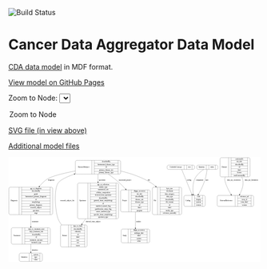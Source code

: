 <link rel='stylesheet' href="assets/style.css">
<link rel='stylesheet' href="https://unpkg.com/leaflet@1.5.1/dist/leaflet.css" integrity="sha512-xwE/Az9zrjBIphAcBb3F6JVqxf46+CDLwfLMHloNu6KEQCAWi6HcDUbeOfBIptF7tcCzusKFjFw2yuvEpDL9wQ==" crossorigin="">
<script type="text/javascript" src="https://code.jquery.com/jquery-3.2.1.min.js"></script>
<script type="text/javascript"  src="https://unpkg.com/leaflet@1.5.1/dist/leaflet.js"></script>
<script type="text/javascript" src="assets/actions.js"></script>

![Build Status](https://github.com/CBIIT/cda-model/actions/workflows/model-test-and-deploy.yml/badge.svg)

# Cancer Data Aggregator Data Model

[CDA data model](https://github.com/CancerDataAggregator/cda-data-model) in MDF format.

[View model on GitHub Pages](https://cbiit.github.io/cda-model)


Zoom to Node: <select id="node_select">
  <option value="">Zoom to Node</option>
</select>
<div id="model"></div>

<p>
<a href="./model-desc/cda-model.svg">SVG file (in view above)</a>
<p>
<a href="./model-desc">Additional model files</a>
<div id='graph' style='display:off;'>
<svg width="2113pt" height="878pt"
 viewBox="0.00 0.00 2113.00 878.00" xmlns="http://www.w3.org/2000/svg" xmlns:xlink="http://www.w3.org/1999/xlink">
<g id="graph0" class="graph" transform="scale(1 1) rotate(0) translate(4 874)">
<title>Perl</title>
<polygon fill="#ffffff" stroke="transparent" points="-4,4 -4,-874 2109,-874 2109,4 -4,4"/>
<!-- Treatment -->
<g id="node1" class="node">
<title>Treatment</title>
<path fill="none" stroke="#000000" d="M32.5,-144.5C32.5,-144.5 335.5,-144.5 335.5,-144.5 341.5,-144.5 347.5,-150.5 347.5,-156.5 347.5,-156.5 347.5,-270.5 347.5,-270.5 347.5,-276.5 341.5,-282.5 335.5,-282.5 335.5,-282.5 32.5,-282.5 32.5,-282.5 26.5,-282.5 20.5,-276.5 20.5,-270.5 20.5,-270.5 20.5,-156.5 20.5,-156.5 20.5,-150.5 26.5,-144.5 32.5,-144.5"/>
<text text-anchor="middle" x="66.5" y="-209.8" font-family="Times,serif" font-size="14.00" fill="#000000">Treatment</text>
<polyline fill="none" stroke="#000000" points="112.5,-144.5 112.5,-282.5 "/>
<text text-anchor="middle" x="123" y="-209.8" font-family="Times,serif" font-size="14.00" fill="#000000"> </text>
<polyline fill="none" stroke="#000000" points="133.5,-144.5 133.5,-282.5 "/>
<text text-anchor="middle" x="230" y="-267.3" font-family="Times,serif" font-size="14.00" fill="#000000">days_to_treatment_start</text>
<polyline fill="none" stroke="#000000" points="133.5,-259.5 326.5,-259.5 "/>
<text text-anchor="middle" x="230" y="-244.3" font-family="Times,serif" font-size="14.00" fill="#000000">days_treatment_end</text>
<polyline fill="none" stroke="#000000" points="133.5,-236.5 326.5,-236.5 "/>
<text text-anchor="middle" x="230" y="-221.3" font-family="Times,serif" font-size="14.00" fill="#000000">describedBy</text>
<polyline fill="none" stroke="#000000" points="133.5,-213.5 326.5,-213.5 "/>
<text text-anchor="middle" x="230" y="-198.3" font-family="Times,serif" font-size="14.00" fill="#000000">id</text>
<polyline fill="none" stroke="#000000" points="133.5,-190.5 326.5,-190.5 "/>
<text text-anchor="middle" x="230" y="-175.3" font-family="Times,serif" font-size="14.00" fill="#000000">treatment_outcome</text>
<polyline fill="none" stroke="#000000" points="133.5,-167.5 326.5,-167.5 "/>
<text text-anchor="middle" x="230" y="-152.3" font-family="Times,serif" font-size="14.00" fill="#000000">treatment_type</text>
<polyline fill="none" stroke="#000000" points="326.5,-144.5 326.5,-282.5 "/>
<text text-anchor="middle" x="337" y="-209.8" font-family="Times,serif" font-size="14.00" fill="#000000"> </text>
</g>
<!-- Identifier -->
<g id="node13" class="node">
<title>Identifier</title>
<path fill="none" stroke="#000000" d="M99,-.5C99,-.5 269,-.5 269,-.5 275,-.5 281,-6.5 281,-12.5 281,-12.5 281,-57.5 281,-57.5 281,-63.5 275,-69.5 269,-69.5 269,-69.5 99,-69.5 99,-69.5 93,-69.5 87,-63.5 87,-57.5 87,-57.5 87,-12.5 87,-12.5 87,-6.5 93,-.5 99,-.5"/>
<text text-anchor="middle" x="129" y="-31.3" font-family="Times,serif" font-size="14.00" fill="#000000">Identifier</text>
<polyline fill="none" stroke="#000000" points="171,-.5 171,-69.5 "/>
<text text-anchor="middle" x="181.5" y="-31.3" font-family="Times,serif" font-size="14.00" fill="#000000"> </text>
<polyline fill="none" stroke="#000000" points="192,-.5 192,-69.5 "/>
<text text-anchor="middle" x="226" y="-54.3" font-family="Times,serif" font-size="14.00" fill="#000000">system</text>
<polyline fill="none" stroke="#000000" points="192,-46.5 260,-46.5 "/>
<text text-anchor="middle" x="226" y="-31.3" font-family="Times,serif" font-size="14.00" fill="#000000">type</text>
<polyline fill="none" stroke="#000000" points="192,-23.5 260,-23.5 "/>
<text text-anchor="middle" x="226" y="-8.3" font-family="Times,serif" font-size="14.00" fill="#000000">value</text>
<polyline fill="none" stroke="#000000" points="260,-.5 260,-69.5 "/>
<text text-anchor="middle" x="270.5" y="-31.3" font-family="Times,serif" font-size="14.00" fill="#000000"> </text>
</g>
<!-- Treatment&#45;&gt;Identifier -->
<g id="edge5" class="edge">
<title>Treatment&#45;&gt;Identifier</title>
<path fill="none" stroke="#000000" d="M184,-144.4872C184,-122.8658 184,-99.5716 184,-80.051"/>
<polygon fill="#000000" stroke="#000000" points="187.5001,-79.9233 184,-69.9233 180.5001,-79.9233 187.5001,-79.9233"/>
<text text-anchor="middle" x="217.5" y="-91.8" font-family="Times,serif" font-size="14.00" fill="#000000">identifier</text>
</g>
<!-- Study -->
<g id="node2" class="node">
<title>Study</title>
<path fill="none" stroke="#000000" d="M954.5,-156C954.5,-156 1169.5,-156 1169.5,-156 1175.5,-156 1181.5,-162 1181.5,-168 1181.5,-168 1181.5,-259 1181.5,-259 1181.5,-265 1175.5,-271 1169.5,-271 1169.5,-271 954.5,-271 954.5,-271 948.5,-271 942.5,-265 942.5,-259 942.5,-259 942.5,-168 942.5,-168 942.5,-162 948.5,-156 954.5,-156"/>
<text text-anchor="middle" x="972" y="-209.8" font-family="Times,serif" font-size="14.00" fill="#000000">Study</text>
<polyline fill="none" stroke="#000000" points="1001.5,-156 1001.5,-271 "/>
<text text-anchor="middle" x="1012" y="-209.8" font-family="Times,serif" font-size="14.00" fill="#000000"> </text>
<polyline fill="none" stroke="#000000" points="1022.5,-156 1022.5,-271 "/>
<text text-anchor="middle" x="1091.5" y="-255.8" font-family="Times,serif" font-size="14.00" fill="#000000">dbgap_accession</text>
<polyline fill="none" stroke="#000000" points="1022.5,-248 1160.5,-248 "/>
<text text-anchor="middle" x="1091.5" y="-232.8" font-family="Times,serif" font-size="14.00" fill="#000000">embargo_date</text>
<polyline fill="none" stroke="#000000" points="1022.5,-225 1160.5,-225 "/>
<text text-anchor="middle" x="1091.5" y="-209.8" font-family="Times,serif" font-size="14.00" fill="#000000">label</text>
<polyline fill="none" stroke="#000000" points="1022.5,-202 1160.5,-202 "/>
<text text-anchor="middle" x="1091.5" y="-186.8" font-family="Times,serif" font-size="14.00" fill="#000000">system</text>
<polyline fill="none" stroke="#000000" points="1022.5,-179 1160.5,-179 "/>
<text text-anchor="middle" x="1091.5" y="-163.8" font-family="Times,serif" font-size="14.00" fill="#000000">value</text>
<polyline fill="none" stroke="#000000" points="1160.5,-156 1160.5,-271 "/>
<text text-anchor="middle" x="1171" y="-209.8" font-family="Times,serif" font-size="14.00" fill="#000000"> </text>
</g>
<!-- Diagnosis -->
<g id="node3" class="node">
<title>Diagnosis</title>
<path fill="none" stroke="#000000" d="M12,-392C12,-392 356,-392 356,-392 362,-392 368,-398 368,-404 368,-404 368,-610 368,-610 368,-616 362,-622 356,-622 356,-622 12,-622 12,-622 6,-622 0,-616 0,-610 0,-610 0,-404 0,-404 0,-398 6,-392 12,-392"/>
<text text-anchor="middle" x="43" y="-503.3" font-family="Times,serif" font-size="14.00" fill="#000000">Diagnosis</text>
<polyline fill="none" stroke="#000000" points="86,-392 86,-622 "/>
<text text-anchor="middle" x="96.5" y="-503.3" font-family="Times,serif" font-size="14.00" fill="#000000"> </text>
<polyline fill="none" stroke="#000000" points="107,-392 107,-622 "/>
<text text-anchor="middle" x="227" y="-606.8" font-family="Times,serif" font-size="14.00" fill="#000000">age_at_diagnosis</text>
<polyline fill="none" stroke="#000000" points="107,-599 347,-599 "/>
<text text-anchor="middle" x="227" y="-583.8" font-family="Times,serif" font-size="14.00" fill="#000000">describedBy</text>
<polyline fill="none" stroke="#000000" points="107,-576 347,-576 "/>
<text text-anchor="middle" x="227" y="-560.8" font-family="Times,serif" font-size="14.00" fill="#000000">grade</text>
<polyline fill="none" stroke="#000000" points="107,-553 347,-553 "/>
<text text-anchor="middle" x="227" y="-537.8" font-family="Times,serif" font-size="14.00" fill="#000000">harmonized_primary_diagnosis</text>
<polyline fill="none" stroke="#000000" points="107,-530 347,-530 "/>
<text text-anchor="middle" x="227" y="-514.8" font-family="Times,serif" font-size="14.00" fill="#000000">id</text>
<polyline fill="none" stroke="#000000" points="107,-507 347,-507 "/>
<text text-anchor="middle" x="227" y="-491.8" font-family="Times,serif" font-size="14.00" fill="#000000">morphology</text>
<polyline fill="none" stroke="#000000" points="107,-484 347,-484 "/>
<text text-anchor="middle" x="227" y="-468.8" font-family="Times,serif" font-size="14.00" fill="#000000">primary_diagnosis</text>
<polyline fill="none" stroke="#000000" points="107,-461 347,-461 "/>
<text text-anchor="middle" x="227" y="-445.8" font-family="Times,serif" font-size="14.00" fill="#000000">research_subject</text>
<polyline fill="none" stroke="#000000" points="107,-438 347,-438 "/>
<text text-anchor="middle" x="227" y="-422.8" font-family="Times,serif" font-size="14.00" fill="#000000">specimen</text>
<polyline fill="none" stroke="#000000" points="107,-415 347,-415 "/>
<text text-anchor="middle" x="227" y="-399.8" font-family="Times,serif" font-size="14.00" fill="#000000">stage</text>
<polyline fill="none" stroke="#000000" points="347,-392 347,-622 "/>
<text text-anchor="middle" x="357.5" y="-503.3" font-family="Times,serif" font-size="14.00" fill="#000000"> </text>
</g>
<!-- Diagnosis&#45;&gt;Treatment -->
<g id="edge2" class="edge">
<title>Diagnosis&#45;&gt;Treatment</title>
<path fill="none" stroke="#000000" d="M184,-391.8434C184,-358.6575 184,-323.2088 184,-292.7294"/>
<polygon fill="#000000" stroke="#000000" points="187.5001,-292.5938 184,-282.5938 180.5001,-292.5939 187.5001,-292.5938"/>
<text text-anchor="middle" x="220.5" y="-327.8" font-family="Times,serif" font-size="14.00" fill="#000000">treatment</text>
</g>
<!-- Patient -->
<g id="node4" class="node">
<title>Patient</title>
<path fill="none" stroke="#000000" d="M445,-121.5C445,-121.5 645,-121.5 645,-121.5 651,-121.5 657,-127.5 657,-133.5 657,-133.5 657,-293.5 657,-293.5 657,-299.5 651,-305.5 645,-305.5 645,-305.5 445,-305.5 445,-305.5 439,-305.5 433,-299.5 433,-293.5 433,-293.5 433,-133.5 433,-133.5 433,-127.5 439,-121.5 445,-121.5"/>
<text text-anchor="middle" x="467" y="-209.8" font-family="Times,serif" font-size="14.00" fill="#000000">Patient</text>
<polyline fill="none" stroke="#000000" points="501,-121.5 501,-305.5 "/>
<text text-anchor="middle" x="511.5" y="-209.8" font-family="Times,serif" font-size="14.00" fill="#000000"> </text>
<polyline fill="none" stroke="#000000" points="522,-121.5 522,-305.5 "/>
<text text-anchor="middle" x="579" y="-290.3" font-family="Times,serif" font-size="14.00" fill="#000000">days_to_birth</text>
<polyline fill="none" stroke="#000000" points="522,-282.5 636,-282.5 "/>
<text text-anchor="middle" x="579" y="-267.3" font-family="Times,serif" font-size="14.00" fill="#000000">describedBy</text>
<polyline fill="none" stroke="#000000" points="522,-259.5 636,-259.5 "/>
<text text-anchor="middle" x="579" y="-244.3" font-family="Times,serif" font-size="14.00" fill="#000000">ethnicity</text>
<polyline fill="none" stroke="#000000" points="522,-236.5 636,-236.5 "/>
<text text-anchor="middle" x="579" y="-221.3" font-family="Times,serif" font-size="14.00" fill="#000000">id</text>
<polyline fill="none" stroke="#000000" points="522,-213.5 636,-213.5 "/>
<text text-anchor="middle" x="579" y="-198.3" font-family="Times,serif" font-size="14.00" fill="#000000">label</text>
<polyline fill="none" stroke="#000000" points="522,-190.5 636,-190.5 "/>
<text text-anchor="middle" x="579" y="-175.3" font-family="Times,serif" font-size="14.00" fill="#000000">race</text>
<polyline fill="none" stroke="#000000" points="522,-167.5 636,-167.5 "/>
<text text-anchor="middle" x="579" y="-152.3" font-family="Times,serif" font-size="14.00" fill="#000000">sex</text>
<polyline fill="none" stroke="#000000" points="522,-144.5 636,-144.5 "/>
<text text-anchor="middle" x="579" y="-129.3" font-family="Times,serif" font-size="14.00" fill="#000000">taxon</text>
<polyline fill="none" stroke="#000000" points="636,-121.5 636,-305.5 "/>
<text text-anchor="middle" x="646.5" y="-209.8" font-family="Times,serif" font-size="14.00" fill="#000000"> </text>
</g>
<!-- ResearchSubject -->
<g id="node14" class="node">
<title>ResearchSubject</title>
<path fill="none" stroke="#000000" d="M570,-731.5C570,-731.5 926,-731.5 926,-731.5 932,-731.5 938,-737.5 938,-743.5 938,-743.5 938,-834.5 938,-834.5 938,-840.5 932,-846.5 926,-846.5 926,-846.5 570,-846.5 570,-846.5 564,-846.5 558,-840.5 558,-834.5 558,-834.5 558,-743.5 558,-743.5 558,-737.5 564,-731.5 570,-731.5"/>
<text text-anchor="middle" x="627" y="-785.3" font-family="Times,serif" font-size="14.00" fill="#000000">ResearchSubject</text>
<polyline fill="none" stroke="#000000" points="696,-731.5 696,-846.5 "/>
<text text-anchor="middle" x="706.5" y="-785.3" font-family="Times,serif" font-size="14.00" fill="#000000"> </text>
<polyline fill="none" stroke="#000000" points="717,-731.5 717,-846.5 "/>
<text text-anchor="middle" x="817" y="-831.3" font-family="Times,serif" font-size="14.00" fill="#000000">describedBy</text>
<polyline fill="none" stroke="#000000" points="717,-823.5 917,-823.5 "/>
<text text-anchor="middle" x="817" y="-808.3" font-family="Times,serif" font-size="14.00" fill="#000000">harmonized_disease_type</text>
<polyline fill="none" stroke="#000000" points="717,-800.5 917,-800.5 "/>
<text text-anchor="middle" x="817" y="-785.3" font-family="Times,serif" font-size="14.00" fill="#000000">id</text>
<polyline fill="none" stroke="#000000" points="717,-777.5 917,-777.5 "/>
<text text-anchor="middle" x="817" y="-762.3" font-family="Times,serif" font-size="14.00" fill="#000000">primary_disease_site</text>
<polyline fill="none" stroke="#000000" points="717,-754.5 917,-754.5 "/>
<text text-anchor="middle" x="817" y="-739.3" font-family="Times,serif" font-size="14.00" fill="#000000">primary_disease_type</text>
<polyline fill="none" stroke="#000000" points="917,-731.5 917,-846.5 "/>
<text text-anchor="middle" x="927.5" y="-785.3" font-family="Times,serif" font-size="14.00" fill="#000000"> </text>
</g>
<!-- Patient&#45;&gt;ResearchSubject -->
<g id="edge7" class="edge">
<title>Patient&#45;&gt;ResearchSubject</title>
<path fill="none" stroke="#000000" d="M442.7419,-305.826C430.6262,-321.639 420.0718,-338.8662 413,-357 388.778,-419.1107 375.4825,-601.8921 413,-657 430.8183,-683.1725 486.9895,-709.3006 548.371,-731.3213"/>
<polygon fill="#000000" stroke="#000000" points="547.2659,-734.6429 557.8607,-734.6796 549.6012,-728.0439 547.2659,-734.6429"/>
<text text-anchor="middle" x="490" y="-503.3" font-family="Times,serif" font-size="14.00" fill="#000000">research_subject_list</text>
</g>
<!-- CodeableConcept -->
<g id="node5" class="node">
<title>CodeableConcept</title>
<path fill="none" stroke="#000000" d="M1340,-771C1340,-771 1546,-771 1546,-771 1552,-771 1558,-777 1558,-783 1558,-783 1558,-795 1558,-795 1558,-801 1552,-807 1546,-807 1546,-807 1340,-807 1340,-807 1334,-807 1328,-801 1328,-795 1328,-795 1328,-783 1328,-783 1328,-777 1334,-771 1340,-771"/>
<text text-anchor="middle" x="1399.5" y="-785.3" font-family="Times,serif" font-size="14.00" fill="#000000">CodeableConcept</text>
<polyline fill="none" stroke="#000000" points="1471,-771 1471,-807 "/>
<text text-anchor="middle" x="1481.5" y="-785.3" font-family="Times,serif" font-size="14.00" fill="#000000"> </text>
<polyline fill="none" stroke="#000000" points="1492,-771 1492,-807 "/>
<text text-anchor="middle" x="1514.5" y="-785.3" font-family="Times,serif" font-size="14.00" fill="#000000">text</text>
<polyline fill="none" stroke="#000000" points="1537,-771 1537,-807 "/>
<text text-anchor="middle" x="1547.5" y="-785.3" font-family="Times,serif" font-size="14.00" fill="#000000"> </text>
</g>
<!-- Coding -->
<g id="node9" class="node">
<title>Coding</title>
<path fill="none" stroke="#000000" d="M1480.5,-461C1480.5,-461 1635.5,-461 1635.5,-461 1641.5,-461 1647.5,-467 1647.5,-473 1647.5,-473 1647.5,-541 1647.5,-541 1647.5,-547 1641.5,-553 1635.5,-553 1635.5,-553 1480.5,-553 1480.5,-553 1474.5,-553 1468.5,-547 1468.5,-541 1468.5,-541 1468.5,-473 1468.5,-473 1468.5,-467 1474.5,-461 1480.5,-461"/>
<text text-anchor="middle" x="1502.5" y="-503.3" font-family="Times,serif" font-size="14.00" fill="#000000">Coding</text>
<polyline fill="none" stroke="#000000" points="1536.5,-461 1536.5,-553 "/>
<text text-anchor="middle" x="1547" y="-503.3" font-family="Times,serif" font-size="14.00" fill="#000000"> </text>
<polyline fill="none" stroke="#000000" points="1557.5,-461 1557.5,-553 "/>
<text text-anchor="middle" x="1592" y="-537.8" font-family="Times,serif" font-size="14.00" fill="#000000">code</text>
<polyline fill="none" stroke="#000000" points="1557.5,-530 1626.5,-530 "/>
<text text-anchor="middle" x="1592" y="-514.8" font-family="Times,serif" font-size="14.00" fill="#000000">display</text>
<polyline fill="none" stroke="#000000" points="1557.5,-507 1626.5,-507 "/>
<text text-anchor="middle" x="1592" y="-491.8" font-family="Times,serif" font-size="14.00" fill="#000000">system</text>
<polyline fill="none" stroke="#000000" points="1557.5,-484 1626.5,-484 "/>
<text text-anchor="middle" x="1592" y="-468.8" font-family="Times,serif" font-size="14.00" fill="#000000">version</text>
<polyline fill="none" stroke="#000000" points="1626.5,-461 1626.5,-553 "/>
<text text-anchor="middle" x="1637" y="-503.3" font-family="Times,serif" font-size="14.00" fill="#000000"> </text>
</g>
<!-- CodeableConcept&#45;&gt;Coding -->
<g id="edge13" class="edge">
<title>CodeableConcept&#45;&gt;Coding</title>
<path fill="none" stroke="#000000" d="M1450.3687,-770.9306C1467.1788,-729.7094 1508.9327,-627.3215 1535.217,-562.8679"/>
<polygon fill="#000000" stroke="#000000" points="1538.6018,-563.8364 1539.1371,-553.2551 1532.1201,-561.1931 1538.6018,-563.8364"/>
<text text-anchor="middle" x="1511.5" y="-678.8" font-family="Times,serif" font-size="14.00" fill="#000000">coding</text>
</g>
<!-- Quantity -->
<g id="node6" class="node">
<title>Quantity</title>
<path fill="none" stroke="#000000" d="M1588.5,-771C1588.5,-771 1741.5,-771 1741.5,-771 1747.5,-771 1753.5,-777 1753.5,-783 1753.5,-783 1753.5,-795 1753.5,-795 1753.5,-801 1747.5,-807 1741.5,-807 1741.5,-807 1588.5,-807 1588.5,-807 1582.5,-807 1576.5,-801 1576.5,-795 1576.5,-795 1576.5,-783 1576.5,-783 1576.5,-777 1582.5,-771 1588.5,-771"/>
<text text-anchor="middle" x="1616.5" y="-785.3" font-family="Times,serif" font-size="14.00" fill="#000000">Quantity</text>
<polyline fill="none" stroke="#000000" points="1656.5,-771 1656.5,-807 "/>
<text text-anchor="middle" x="1667" y="-785.3" font-family="Times,serif" font-size="14.00" fill="#000000"> </text>
<polyline fill="none" stroke="#000000" points="1677.5,-771 1677.5,-807 "/>
<text text-anchor="middle" x="1705" y="-785.3" font-family="Times,serif" font-size="14.00" fill="#000000">value</text>
<polyline fill="none" stroke="#000000" points="1732.5,-771 1732.5,-807 "/>
<text text-anchor="middle" x="1743" y="-785.3" font-family="Times,serif" font-size="14.00" fill="#000000"> </text>
</g>
<!-- Quantity&#45;&gt;Coding -->
<g id="edge9" class="edge">
<title>Quantity&#45;&gt;Coding</title>
<path fill="none" stroke="#000000" d="M1634.8308,-770.9583C1609.2911,-753.7636 1574.4453,-725.2951 1559,-690 1541.5945,-650.2254 1542.4861,-600.7699 1547.1004,-563.3022"/>
<polygon fill="#000000" stroke="#000000" points="1550.6123,-563.4501 1548.4885,-553.0703 1543.6759,-562.509 1550.6123,-563.4501"/>
<text text-anchor="middle" x="1601" y="-678.8" font-family="Times,serif" font-size="14.00" fill="#000000">comparator</text>
</g>
<!-- Quantity&#45;&gt;Coding -->
<g id="edge11" class="edge">
<title>Quantity&#45;&gt;Coding</title>
<path fill="none" stroke="#000000" d="M1663.0721,-770.8288C1660.2934,-747.9894 1654.2187,-707.8045 1643,-675 1629.5612,-635.7036 1608.5246,-594.0315 1590.7422,-562.0213"/>
<polygon fill="#000000" stroke="#000000" points="1593.77,-560.2648 1585.822,-553.259 1587.6664,-563.6921 1593.77,-560.2648"/>
<text text-anchor="middle" x="1661.5" y="-678.8" font-family="Times,serif" font-size="14.00" fill="#000000">unit</text>
</g>
<!-- ExternalReference -->
<g id="node7" class="node">
<title>ExternalReference</title>
<path fill="none" stroke="#000000" d="M1760,-461C1760,-461 2042,-461 2042,-461 2048,-461 2054,-467 2054,-473 2054,-473 2054,-541 2054,-541 2054,-547 2048,-553 2042,-553 2042,-553 1760,-553 1760,-553 1754,-553 1748,-547 1748,-541 1748,-541 1748,-473 1748,-473 1748,-467 1754,-461 1760,-461"/>
<text text-anchor="middle" x="1823.5" y="-503.3" font-family="Times,serif" font-size="14.00" fill="#000000">ExternalReference</text>
<polyline fill="none" stroke="#000000" points="1899,-461 1899,-553 "/>
<text text-anchor="middle" x="1909.5" y="-503.3" font-family="Times,serif" font-size="14.00" fill="#000000"> </text>
<polyline fill="none" stroke="#000000" points="1920,-461 1920,-553 "/>
<text text-anchor="middle" x="1976.5" y="-537.8" font-family="Times,serif" font-size="14.00" fill="#000000">reference_url</text>
<polyline fill="none" stroke="#000000" points="1920,-530 2033,-530 "/>
<text text-anchor="middle" x="1976.5" y="-514.8" font-family="Times,serif" font-size="14.00" fill="#000000">term_id</text>
<polyline fill="none" stroke="#000000" points="1920,-507 2033,-507 "/>
<text text-anchor="middle" x="1976.5" y="-491.8" font-family="Times,serif" font-size="14.00" fill="#000000">term_label</text>
<polyline fill="none" stroke="#000000" points="1920,-484 2033,-484 "/>
<text text-anchor="middle" x="1976.5" y="-468.8" font-family="Times,serif" font-size="14.00" fill="#000000">version</text>
<polyline fill="none" stroke="#000000" points="2033,-461 2033,-553 "/>
<text text-anchor="middle" x="2043.5" y="-503.3" font-family="Times,serif" font-size="14.00" fill="#000000"> </text>
</g>
<!-- Specimen -->
<g id="node8" class="node">
<title>Specimen</title>
<path fill="none" stroke="#000000" d="M588,-357.5C588,-357.5 908,-357.5 908,-357.5 914,-357.5 920,-363.5 920,-369.5 920,-369.5 920,-644.5 920,-644.5 920,-650.5 914,-656.5 908,-656.5 908,-656.5 588,-656.5 588,-656.5 582,-656.5 576,-650.5 576,-644.5 576,-644.5 576,-369.5 576,-369.5 576,-363.5 582,-357.5 588,-357.5"/>
<text text-anchor="middle" x="619.5" y="-503.3" font-family="Times,serif" font-size="14.00" fill="#000000">Specimen</text>
<polyline fill="none" stroke="#000000" points="663,-357.5 663,-656.5 "/>
<text text-anchor="middle" x="673.5" y="-503.3" font-family="Times,serif" font-size="14.00" fill="#000000"> </text>
<polyline fill="none" stroke="#000000" points="684,-357.5 684,-656.5 "/>
<text text-anchor="middle" x="791.5" y="-641.3" font-family="Times,serif" font-size="14.00" fill="#000000">age_at_collection</text>
<polyline fill="none" stroke="#000000" points="684,-633.5 899,-633.5 "/>
<text text-anchor="middle" x="791.5" y="-618.3" font-family="Times,serif" font-size="14.00" fill="#000000">analyte_type</text>
<polyline fill="none" stroke="#000000" points="684,-610.5 899,-610.5 "/>
<text text-anchor="middle" x="791.5" y="-595.3" font-family="Times,serif" font-size="14.00" fill="#000000">anatomical_site</text>
<polyline fill="none" stroke="#000000" points="684,-587.5 899,-587.5 "/>
<text text-anchor="middle" x="791.5" y="-572.3" font-family="Times,serif" font-size="14.00" fill="#000000">cellular_composition</text>
<polyline fill="none" stroke="#000000" points="684,-564.5 899,-564.5 "/>
<text text-anchor="middle" x="791.5" y="-549.3" font-family="Times,serif" font-size="14.00" fill="#000000">derived_from_specimen</text>
<polyline fill="none" stroke="#000000" points="684,-541.5 899,-541.5 "/>
<text text-anchor="middle" x="791.5" y="-526.3" font-family="Times,serif" font-size="14.00" fill="#000000">describedBy</text>
<polyline fill="none" stroke="#000000" points="684,-518.5 899,-518.5 "/>
<text text-anchor="middle" x="791.5" y="-503.3" font-family="Times,serif" font-size="14.00" fill="#000000">general_tissue_morphology</text>
<polyline fill="none" stroke="#000000" points="684,-495.5 899,-495.5 "/>
<text text-anchor="middle" x="791.5" y="-480.3" font-family="Times,serif" font-size="14.00" fill="#000000">id</text>
<polyline fill="none" stroke="#000000" points="684,-472.5 899,-472.5 "/>
<text text-anchor="middle" x="791.5" y="-457.3" font-family="Times,serif" font-size="14.00" fill="#000000">matched_normal_flag</text>
<polyline fill="none" stroke="#000000" points="684,-449.5 899,-449.5 "/>
<text text-anchor="middle" x="791.5" y="-434.3" font-family="Times,serif" font-size="14.00" fill="#000000">qualification_status_flag</text>
<polyline fill="none" stroke="#000000" points="684,-426.5 899,-426.5 "/>
<text text-anchor="middle" x="791.5" y="-411.3" font-family="Times,serif" font-size="14.00" fill="#000000">source_material_type</text>
<polyline fill="none" stroke="#000000" points="684,-403.5 899,-403.5 "/>
<text text-anchor="middle" x="791.5" y="-388.3" font-family="Times,serif" font-size="14.00" fill="#000000">specific_tissue_morphology</text>
<polyline fill="none" stroke="#000000" points="684,-380.5 899,-380.5 "/>
<text text-anchor="middle" x="791.5" y="-365.3" font-family="Times,serif" font-size="14.00" fill="#000000">specimen_type</text>
<polyline fill="none" stroke="#000000" points="899,-357.5 899,-656.5 "/>
<text text-anchor="middle" x="909.5" y="-503.3" font-family="Times,serif" font-size="14.00" fill="#000000"> </text>
</g>
<!-- Specimen&#45;&gt;Patient -->
<g id="edge14" class="edge">
<title>Specimen&#45;&gt;Patient</title>
<path fill="none" stroke="#000000" d="M644.4186,-357.2407C634.3811,-342.7284 624.3708,-328.2553 614.7805,-314.3896"/>
<polygon fill="#000000" stroke="#000000" points="617.4341,-312.0732 608.867,-305.8397 611.6769,-316.0552 617.4341,-312.0732"/>
<text text-anchor="middle" x="707" y="-327.8" font-family="Times,serif" font-size="14.00" fill="#000000">derived_from_subject</text>
</g>
<!-- Project -->
<g id="node10" class="node">
<title>Project</title>
<path fill="none" stroke="#000000" d="M950,-415C950,-415 1174,-415 1174,-415 1180,-415 1186,-421 1186,-427 1186,-427 1186,-587 1186,-587 1186,-593 1180,-599 1174,-599 1174,-599 950,-599 950,-599 944,-599 938,-593 938,-587 938,-587 938,-427 938,-427 938,-421 944,-415 950,-415"/>
<text text-anchor="middle" x="972" y="-503.3" font-family="Times,serif" font-size="14.00" fill="#000000">Project</text>
<polyline fill="none" stroke="#000000" points="1006,-415 1006,-599 "/>
<text text-anchor="middle" x="1016.5" y="-503.3" font-family="Times,serif" font-size="14.00" fill="#000000"> </text>
<polyline fill="none" stroke="#000000" points="1027,-415 1027,-599 "/>
<text text-anchor="middle" x="1096" y="-583.8" font-family="Times,serif" font-size="14.00" fill="#000000">dbgap_accession</text>
<polyline fill="none" stroke="#000000" points="1027,-576 1165,-576 "/>
<text text-anchor="middle" x="1096" y="-560.8" font-family="Times,serif" font-size="14.00" fill="#000000">dct_title</text>
<polyline fill="none" stroke="#000000" points="1027,-553 1165,-553 "/>
<text text-anchor="middle" x="1096" y="-537.8" font-family="Times,serif" font-size="14.00" fill="#000000">describedBy</text>
<polyline fill="none" stroke="#000000" points="1027,-530 1165,-530 "/>
<text text-anchor="middle" x="1096" y="-514.8" font-family="Times,serif" font-size="14.00" fill="#000000">disease_site</text>
<polyline fill="none" stroke="#000000" points="1027,-507 1165,-507 "/>
<text text-anchor="middle" x="1096" y="-491.8" font-family="Times,serif" font-size="14.00" fill="#000000">disease_type</text>
<polyline fill="none" stroke="#000000" points="1027,-484 1165,-484 "/>
<text text-anchor="middle" x="1096" y="-468.8" font-family="Times,serif" font-size="14.00" fill="#000000">id</text>
<polyline fill="none" stroke="#000000" points="1027,-461 1165,-461 "/>
<text text-anchor="middle" x="1096" y="-445.8" font-family="Times,serif" font-size="14.00" fill="#000000">label</text>
<polyline fill="none" stroke="#000000" points="1027,-438 1165,-438 "/>
<text text-anchor="middle" x="1096" y="-422.8" font-family="Times,serif" font-size="14.00" fill="#000000">program</text>
<polyline fill="none" stroke="#000000" points="1165,-415 1165,-599 "/>
<text text-anchor="middle" x="1175.5" y="-503.3" font-family="Times,serif" font-size="14.00" fill="#000000"> </text>
</g>
<!-- Project&#45;&gt;Study -->
<g id="edge8" class="edge">
<title>Project&#45;&gt;Study</title>
<path fill="none" stroke="#000000" d="M1062,-414.94C1062,-371.6378 1062,-320.9219 1062,-281.2112"/>
<polygon fill="#000000" stroke="#000000" points="1065.5001,-281.1031 1062,-271.1032 1058.5001,-281.1032 1065.5001,-281.1031"/>
<text text-anchor="middle" x="1088" y="-327.8" font-family="Times,serif" font-size="14.00" fill="#000000">studies</text>
</g>
<!-- File -->
<g id="node11" class="node">
<title>File</title>
<path fill="none" stroke="#000000" d="M1216,-392C1216,-392 1438,-392 1438,-392 1444,-392 1450,-398 1450,-404 1450,-404 1450,-610 1450,-610 1450,-616 1444,-622 1438,-622 1438,-622 1216,-622 1216,-622 1210,-622 1204,-616 1204,-610 1204,-610 1204,-404 1204,-404 1204,-398 1210,-392 1216,-392"/>
<text text-anchor="middle" x="1226" y="-503.3" font-family="Times,serif" font-size="14.00" fill="#000000">File</text>
<polyline fill="none" stroke="#000000" points="1248,-392 1248,-622 "/>
<text text-anchor="middle" x="1258.5" y="-503.3" font-family="Times,serif" font-size="14.00" fill="#000000"> </text>
<polyline fill="none" stroke="#000000" points="1269,-392 1269,-622 "/>
<text text-anchor="middle" x="1349" y="-606.8" font-family="Times,serif" font-size="14.00" fill="#000000">byte_size</text>
<polyline fill="none" stroke="#000000" points="1269,-599 1429,-599 "/>
<text text-anchor="middle" x="1349" y="-583.8" font-family="Times,serif" font-size="14.00" fill="#000000">checksum</text>
<polyline fill="none" stroke="#000000" points="1269,-576 1429,-576 "/>
<text text-anchor="middle" x="1349" y="-560.8" font-family="Times,serif" font-size="14.00" fill="#000000">data_category</text>
<polyline fill="none" stroke="#000000" points="1269,-553 1429,-553 "/>
<text text-anchor="middle" x="1349" y="-537.8" font-family="Times,serif" font-size="14.00" fill="#000000">data_type</text>
<polyline fill="none" stroke="#000000" points="1269,-530 1429,-530 "/>
<text text-anchor="middle" x="1349" y="-514.8" font-family="Times,serif" font-size="14.00" fill="#000000">describedBy</text>
<polyline fill="none" stroke="#000000" points="1269,-507 1429,-507 "/>
<text text-anchor="middle" x="1349" y="-491.8" font-family="Times,serif" font-size="14.00" fill="#000000">file_format</text>
<polyline fill="none" stroke="#000000" points="1269,-484 1429,-484 "/>
<text text-anchor="middle" x="1349" y="-468.8" font-family="Times,serif" font-size="14.00" fill="#000000">id</text>
<polyline fill="none" stroke="#000000" points="1269,-461 1429,-461 "/>
<text text-anchor="middle" x="1349" y="-445.8" font-family="Times,serif" font-size="14.00" fill="#000000">label</text>
<polyline fill="none" stroke="#000000" points="1269,-438 1429,-438 "/>
<text text-anchor="middle" x="1349" y="-422.8" font-family="Times,serif" font-size="14.00" fill="#000000">media_type</text>
<polyline fill="none" stroke="#000000" points="1269,-415 1429,-415 "/>
<text text-anchor="middle" x="1349" y="-399.8" font-family="Times,serif" font-size="14.00" fill="#000000">reference_assembly</text>
<polyline fill="none" stroke="#000000" points="1429,-392 1429,-622 "/>
<text text-anchor="middle" x="1439.5" y="-503.3" font-family="Times,serif" font-size="14.00" fill="#000000"> </text>
</g>
<!-- Dataset -->
<g id="node12" class="node">
<title>Dataset</title>
<path fill="none" stroke="#000000" d="M1784,-708.5C1784,-708.5 2012,-708.5 2012,-708.5 2018,-708.5 2024,-714.5 2024,-720.5 2024,-720.5 2024,-857.5 2024,-857.5 2024,-863.5 2018,-869.5 2012,-869.5 2012,-869.5 1784,-869.5 1784,-869.5 1778,-869.5 1772,-863.5 1772,-857.5 1772,-857.5 1772,-720.5 1772,-720.5 1772,-714.5 1778,-708.5 1784,-708.5"/>
<text text-anchor="middle" x="1808" y="-785.3" font-family="Times,serif" font-size="14.00" fill="#000000">Dataset</text>
<polyline fill="none" stroke="#000000" points="1844,-708.5 1844,-869.5 "/>
<text text-anchor="middle" x="1854.5" y="-785.3" font-family="Times,serif" font-size="14.00" fill="#000000"> </text>
<polyline fill="none" stroke="#000000" points="1865,-708.5 1865,-869.5 "/>
<text text-anchor="middle" x="1934" y="-854.3" font-family="Times,serif" font-size="14.00" fill="#000000">conformsTo</text>
<polyline fill="none" stroke="#000000" points="1865,-846.5 2003,-846.5 "/>
<text text-anchor="middle" x="1934" y="-831.3" font-family="Times,serif" font-size="14.00" fill="#000000">dct_title</text>
<polyline fill="none" stroke="#000000" points="1865,-823.5 2003,-823.5 "/>
<text text-anchor="middle" x="1934" y="-808.3" font-family="Times,serif" font-size="14.00" fill="#000000">describedBy</text>
<polyline fill="none" stroke="#000000" points="1865,-800.5 2003,-800.5 "/>
<text text-anchor="middle" x="1934" y="-785.3" font-family="Times,serif" font-size="14.00" fill="#000000">id</text>
<polyline fill="none" stroke="#000000" points="1865,-777.5 2003,-777.5 "/>
<text text-anchor="middle" x="1934" y="-762.3" font-family="Times,serif" font-size="14.00" fill="#000000">label</text>
<polyline fill="none" stroke="#000000" points="1865,-754.5 2003,-754.5 "/>
<text text-anchor="middle" x="1934" y="-739.3" font-family="Times,serif" font-size="14.00" fill="#000000">license</text>
<polyline fill="none" stroke="#000000" points="1865,-731.5 2003,-731.5 "/>
<text text-anchor="middle" x="1934" y="-716.3" font-family="Times,serif" font-size="14.00" fill="#000000">wasGeneratedBy</text>
<polyline fill="none" stroke="#000000" points="2003,-708.5 2003,-869.5 "/>
<text text-anchor="middle" x="2013.5" y="-785.3" font-family="Times,serif" font-size="14.00" fill="#000000"> </text>
</g>
<!-- Dataset&#45;&gt;ExternalReference -->
<g id="edge3" class="edge">
<title>Dataset&#45;&gt;ExternalReference</title>
<path fill="none" stroke="#000000" d="M1815.237,-708.3095C1811.3875,-697.7064 1810.1688,-686.5069 1813,-675 1822.9231,-634.6701 1844.4328,-593.2956 1863.7015,-561.6976"/>
<polygon fill="#000000" stroke="#000000" points="1866.7666,-563.3961 1869.0653,-553.0536 1860.8187,-559.7052 1866.7666,-563.3961"/>
<text text-anchor="middle" x="1887" y="-678.8" font-family="Times,serif" font-size="14.00" fill="#000000">data_use_restriction</text>
</g>
<!-- Dataset&#45;&gt;ExternalReference -->
<g id="edge4" class="edge">
<title>Dataset&#45;&gt;ExternalReference</title>
<path fill="none" stroke="#000000" d="M1954.2337,-708.3431C1956.8993,-702.3055 1959.2058,-696.1614 1961,-690 1973.5818,-646.7934 1956.3485,-598.4342 1937.1731,-562.2836"/>
<polygon fill="#000000" stroke="#000000" points="1940.1564,-560.4449 1932.2732,-553.3664 1934.0216,-563.816 1940.1564,-560.4449"/>
<text text-anchor="middle" x="2034.5" y="-678.8" font-family="Times,serif" font-size="14.00" fill="#000000">data_use_limitation</text>
</g>
<!-- ResearchSubject&#45;&gt;Diagnosis -->
<g id="edge10" class="edge">
<title>ResearchSubject&#45;&gt;Diagnosis</title>
<path fill="none" stroke="#000000" d="M557.9168,-757.9191C463.6699,-739.9326 361.6662,-715.7906 322,-690 297.8281,-674.2837 276.2842,-652.804 257.817,-630.0824"/>
<polygon fill="#000000" stroke="#000000" points="260.3675,-627.6654 251.414,-622.0011 254.881,-632.0126 260.3675,-627.6654"/>
<text text-anchor="middle" x="356" y="-678.8" font-family="Times,serif" font-size="14.00" fill="#000000">diagnosis</text>
</g>
<!-- ResearchSubject&#45;&gt;Specimen -->
<g id="edge12" class="edge">
<title>ResearchSubject&#45;&gt;Specimen</title>
<path fill="none" stroke="#000000" d="M748,-731.2526C748,-712.1628 748,-689.9009 748,-666.957"/>
<polygon fill="#000000" stroke="#000000" points="751.5001,-666.7343 748,-656.7344 744.5001,-666.7344 751.5001,-666.7343"/>
<text text-anchor="middle" x="782.5" y="-678.8" font-family="Times,serif" font-size="14.00" fill="#000000">specimen</text>
</g>
<!-- ResearchSubject&#45;&gt;Project -->
<g id="edge1" class="edge">
<title>ResearchSubject&#45;&gt;Project</title>
<path fill="none" stroke="#000000" d="M834.7423,-731.4848C865.6276,-709.5414 899.9325,-683.4217 929,-657 946.014,-641.5346 963.1038,-624.0622 979.0972,-606.6484"/>
<polygon fill="#000000" stroke="#000000" points="981.7383,-608.9463 985.881,-599.1949 976.5615,-604.2346 981.7383,-608.9463"/>
<text text-anchor="middle" x="974.5" y="-678.8" font-family="Times,serif" font-size="14.00" fill="#000000">associated_project</text>
</g>
<!-- ResearchSubject&#45;&gt;File -->
<g id="edge6" class="edge">
<title>ResearchSubject&#45;&gt;File</title>
<path fill="none" stroke="#000000" d="M938.1852,-757.5714C1021.5903,-737.7527 1117.8428,-706.2532 1195,-657 1207.5925,-648.9616 1219.6838,-639.3827 1231.0862,-629.009"/>
<polygon fill="#000000" stroke="#000000" points="1233.5722,-631.4761 1238.4782,-622.0855 1228.787,-626.3671 1233.5722,-631.4761"/>
<text text-anchor="middle" x="1174.5" y="-678.8" font-family="Times,serif" font-size="14.00" fill="#000000">file</text>
</g>
</g>
</svg>
</div>

